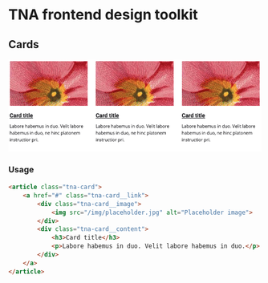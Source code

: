 # TNA frontend design toolkit

## Cards

![Image of cards](example.png)

### Usage
```html
<article class="tna-card">
    <a href="#" class="tna-card__link">
        <div class="tna-card__image">
            <img src="/img/placeholder.jpg" alt="Placeholder image">
        </div>
        <div class="tna-card__content">
            <h3>Card title</h3>
            <p>Labore habemus in duo. Velit labore habemus in duo.</p>
        </div>
    </a>
</article>
```